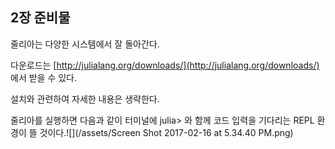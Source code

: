 ## 2장 준비물

줄리아는 다양한 시스템에서 잘 돌아간다.

다운로드는 [http://julialang.org/downloads/](http://julialang.org/downloads/) 에서 받을 수 있다.

설치와 관련하여 자세한 내용은 생략한다.

줄리아를 실행하면 다음과 같이 터미널에 julia&gt; 와 함께 코드 입력을 기다리는 REPL 환경이 뜰 것이다.![](/assets/Screen Shot 2017-02-16 at 5.34.40 PM.png)

